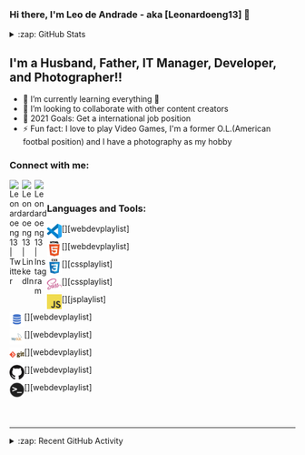 ### Hi there, I'm Leo de Andrade - aka [Leonardoeng13] 👋

<details>
  <summary>:zap: GitHub Stats</summary>

  <img align="left" alt="codeSTACKr's GitHub Stats" src="https://github-readme-stats.codestackr.vercel.app/api?username=leonardoeng13&show_icons=true&hide_border=true" />

</details>

## I'm a Husband, Father, IT Manager, Developer, and Photographer!!

- 🌱 I’m currently learning everything 🤣
- 👯 I’m looking to collaborate with other content creators
- 🥅 2021 Goals: Get a international job position
- ⚡ Fun fact: I love to play Video Games, I'm a former O.L.(American footbal position) and I have a photography as my hobby

### Connect with me:

[<img align="left" alt="Leonardoeng13 | Twitter" width="22px" src="https://cdn.jsdelivr.net/npm/simple-icons@v3/icons/twitter.svg" />][twitter]
[<img align="left" alt="Leonardoeng13 | LinkedIn" width="22px" src="https://cdn.jsdelivr.net/npm/simple-icons@v3/icons/linkedin.svg" />][linkedin]
[<img align="left" alt="Leonardoeng13 | Instagram" width="22px" src="https://cdn.jsdelivr.net/npm/simple-icons@v3/icons/instagram.svg" />][instagram]

<br />

### Languages and Tools:

[<img align="left" alt="Visual Studio Code" width="26px" src="https://raw.githubusercontent.com/github/explore/80688e429a7d4ef2fca1e82350fe8e3517d3494d/topics/visual-studio-code/visual-studio-code.png" />][webdevplaylist]

[<img align="left" alt="HTML5" width="26px" src="https://raw.githubusercontent.com/github/explore/80688e429a7d4ef2fca1e82350fe8e3517d3494d/topics/html/html.png" />][webdevplaylist]

[<img align="left" alt="CSS3" width="26px" src="https://raw.githubusercontent.com/github/explore/80688e429a7d4ef2fca1e82350fe8e3517d3494d/topics/css/css.png" />][cssplaylist]

[<img align="left" alt="Sass" width="26px" src="https://raw.githubusercontent.com/github/explore/80688e429a7d4ef2fca1e82350fe8e3517d3494d/topics/sass/sass.png" />][cssplaylist]

[<img align="left" alt="JavaScript" width="26px" src="https://raw.githubusercontent.com/github/explore/80688e429a7d4ef2fca1e82350fe8e3517d3494d/topics/javascript/javascript.png" />][jsplaylist]

[<img align="left" alt="SQL" width="26px" src="https://raw.githubusercontent.com/github/explore/80688e429a7d4ef2fca1e82350fe8e3517d3494d/topics/sql/sql.png" />][webdevplaylist]

[<img align="left" alt="MySQL" width="26px" src="https://raw.githubusercontent.com/github/explore/80688e429a7d4ef2fca1e82350fe8e3517d3494d/topics/mysql/mysql.png" />][webdevplaylist]

[<img align="left" alt="Git" width="26px" src="https://raw.githubusercontent.com/github/explore/80688e429a7d4ef2fca1e82350fe8e3517d3494d/topics/git/git.png" />][webdevplaylist]

[<img align="left" alt="GitHub" width="26px" src="https://raw.githubusercontent.com/github/explore/78df643247d429f6cc873026c0622819ad797942/topics/github/github.png" />][webdevplaylist]

[<img align="left" alt="Terminal" width="26px" src="https://raw.githubusercontent.com/github/explore/80688e429a7d4ef2fca1e82350fe8e3517d3494d/topics/terminal/terminal.png" />][webdevplaylist]


<br />
<br />

---

<details>
  <summary>:zap: Recent GitHub Activity</summary>
  
<!--START_SECTION:activity-->
<!-- 1. 🗣 Commented on [#2](https://github.com/leonardoeng13/) in [leonardoeng13](https://github.com/leonardoeng13/)
2. ❗️ Closed issue [#2](https://github.com/leonardoeng13/) in [leonardoeng13](https://github.com/leonardoeng13/)
3. ❌ Closed PR [#11](https://github.com/leonardoeng13/) in [leonardoeng13](https://github.com/leonardoeng13/)
4. 🗣 Commented on [#11](https://github.com/codeSTACKr/) in [leonardoeng13](https://github.com/leonardoeng13/)
5. 🎉 Merged PR [#10](https://github.com/leonardoeng13/) in [leonardoeng13](https://github.com/leonardoeng13/) -->
<!--END_SECTION:activity-->

</details>

[twitter]: https://twitter.com/andrede_leo
[instagram]: https://www.instagram.com/euleodeandrade
[linkedin]: https://linkedin.com/in/leonardodeandrade